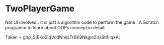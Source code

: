 # TwoPlayerGame
Not UI involved . 
It is just a algorithm code to perform the game .
A Scratch programm to learn about OOPs concept in detail.

Token = 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;

